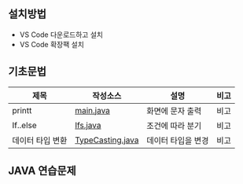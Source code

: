 ## 설치방법
- VS Code 다운로드하고 설치
- VS Code 확장팩 설치
## 기초문법
| 제목 | 작성소스 | 설명 | 비고 |
| --- | --- | --- | --- |
| printt | [main.java](https://github.com/estskyway/study_javas/blob/master/src/Main.java) | 화면에 문자 출력 | 비고 |
| If..else | [Ifs.java](./src/Ifs.java) | 조건에 따라 분기 | 비고 |
| 데이터 타입 변환 | [TypeCasting.java](https://github.com/estskyway/study_javas/blob/master/src/TypeCasting.java) | 데이터 타입을 변경 | 비고 |
## JAVA 연습문제 

